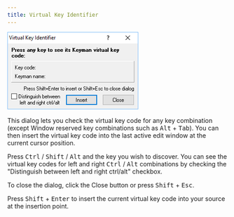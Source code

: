 ```yaml
---
title: Virtual Key Identifier
---
```

  
![Virtual Key Identifier dialog](/cdn/dev/img/developer/100/ui/frmKeyTest.png)

This dialog lets you check the virtual key code for any key combination
(except Window reserved key combinations such as
<kbd>Alt</kbd> + <kbd>Tab</kbd>). You can then
insert the virtual key code into the last active edit window at the
current cursor position.

Press
<kbd>Ctrl</kbd> / <kbd>Shift</kbd> / <kbd>Alt</kbd>
and the key you wish to discover. You can see the virtual key codes for
left and right <kbd>Ctrl</kbd> / <kbd>Alt</kbd> combinations by checking the "Distinguish between left and right ctrl/alt" checkbox.

To close the dialog, click the Close button or press
<kbd>Shift</kbd> + <kbd>Esc</kbd>.

Press <kbd>Shift</kbd> + <kbd>Enter</kbd> to insert the current virtual key code into your source at the insertion point.
